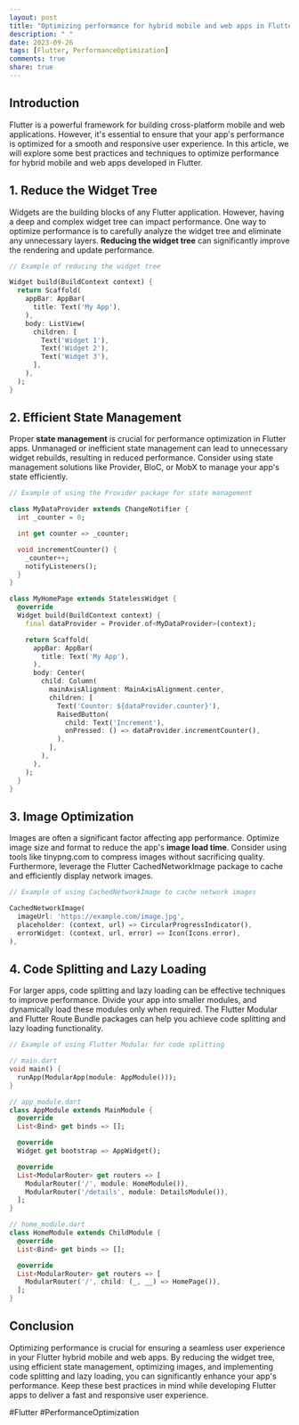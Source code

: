 ```yaml
---
layout: post
title: "Optimizing performance for hybrid mobile and web apps in Flutter"
description: " "
date: 2023-09-26
tags: [Flutter, PerformanceOptimization]
comments: true
share: true
---
```


## Introduction

Flutter is a powerful framework for building cross-platform mobile and web applications. However, it's essential to ensure that your app's performance is optimized for a smooth and responsive user experience. In this article, we will explore some best practices and techniques to optimize performance for hybrid mobile and web apps developed in Flutter.

## 1. Reduce the Widget Tree

Widgets are the building blocks of any Flutter application. However, having a deep and complex widget tree can impact performance. One way to optimize performance is to carefully analyze the widget tree and eliminate any unnecessary layers. **Reducing the widget tree** can significantly improve the rendering and update performance.

```dart
// Example of reducing the widget tree

Widget build(BuildContext context) {
  return Scaffold(
    appBar: AppBar(
      title: Text('My App'),
    ),
    body: ListView(
      children: [
        Text('Widget 1'),
        Text('Widget 2'),
        Text('Widget 3'),
      ],
    ),
  );
}
```

## 2. Efficient State Management

Proper **state management** is crucial for performance optimization in Flutter apps. Unmanaged or inefficient state management can lead to unnecessary widget rebuilds, resulting in reduced performance. Consider using state management solutions like Provider, BloC, or MobX to manage your app's state efficiently.

```dart
// Example of using the Provider package for state management

class MyDataProvider extends ChangeNotifier {
  int _counter = 0;

  int get counter => _counter;

  void incrementCounter() {
    _counter++;
    notifyListeners();
  }
}

class MyHomePage extends StatelessWidget {
  @override
  Widget build(BuildContext context) {
    final dataProvider = Provider.of<MyDataProvider>(context);

    return Scaffold(
      appBar: AppBar(
        title: Text('My App'),
      ),
      body: Center(
        child: Column(
          mainAxisAlignment: MainAxisAlignment.center,
          children: [
            Text('Counter: ${dataProvider.counter}'),
            RaisedButton(
              child: Text('Increment'),
              onPressed: () => dataProvider.incrementCounter(),
            ),
          ],
        ),
      ),
    );
  }
}
```

## 3. Image Optimization

Images are often a significant factor affecting app performance. Optimize image size and format to reduce the app's **image load time**. Consider using tools like tinypng.com to compress images without sacrificing quality. Furthermore, leverage the Flutter CachedNetworkImage package to cache and efficiently display network images.

```dart
// Example of using CachedNetworkImage to cache network images

CachedNetworkImage(
  imageUrl: 'https://example.com/image.jpg',
  placeholder: (context, url) => CircularProgressIndicator(),
  errorWidget: (context, url, error) => Icon(Icons.error),
),
```

## 4. Code Splitting and Lazy Loading

For larger apps, code splitting and lazy loading can be effective techniques to improve performance. Divide your app into smaller modules, and dynamically load these modules only when required. The Flutter Modular and Flutter Route Bundle packages can help you achieve code splitting and lazy loading functionality.

```dart
// Example of using Flutter Modular for code splitting

// main.dart
void main() {
  runApp(ModularApp(module: AppModule()));
}

// app_module.dart
class AppModule extends MainModule {
  @override
  List<Bind> get binds => [];

  @override
  Widget get bootstrap => AppWidget();

  @override
  List<ModularRouter> get routers => [
    ModularRouter('/', module: HomeModule()),
    ModularRouter('/details', module: DetailsModule()),
  ];
}

// home_module.dart
class HomeModule extends ChildModule {
  @override
  List<Bind> get binds => [];

  @override
  List<ModularRouter> get routers => [
    ModularRouter('/', child: (_, __) => HomePage()),
  ];
}
```

## Conclusion

Optimizing performance is crucial for ensuring a seamless user experience in your Flutter hybrid mobile and web apps. By reducing the widget tree, using efficient state management, optimizing images, and implementing code splitting and lazy loading, you can significantly enhance your app's performance. Keep these best practices in mind while developing Flutter apps to deliver a fast and responsive user experience.

#Flutter #PerformanceOptimization